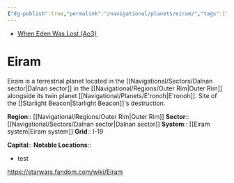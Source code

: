 ```yaml
---
{"dg-publish":true,"permalink":"/navigational/planets/eiram/","tags":["map","planet","outerrim","dalnan","retraining","unfinished"],"noteIcon":"saber1"}
---
```


- [When Eden Was Lost (Ao3)](https://archiveofourown.org/works/19334440/chapters/45992584)
# Eiram
Eiram is a terrestrial planet located in the [[Navigational/Sectors/Dalnan sector\|Dalnan sector]] in the [[Navigational/Regions/Outer Rim\|Outer Rim]] alongside its twin planet [[Navigational/Planets/E'ronoh\|E'ronoh]]. Site of the [[Starlight Beacon\|Starlight Beacon]]'s destruction.

**Region**::  [[Navigational/Regions/Outer Rim\|Outer Rim]]
**Sector**::  [[Navigational/Sectors/Dalnan sector\|Dalnan sector]]
**System**::  [[Eiram system\|Eiram system]]
**Grid**::  I-19

**Capital**::
**Notable Locations**::
- test

https://starwars.fandom.com/wiki/Eiram
